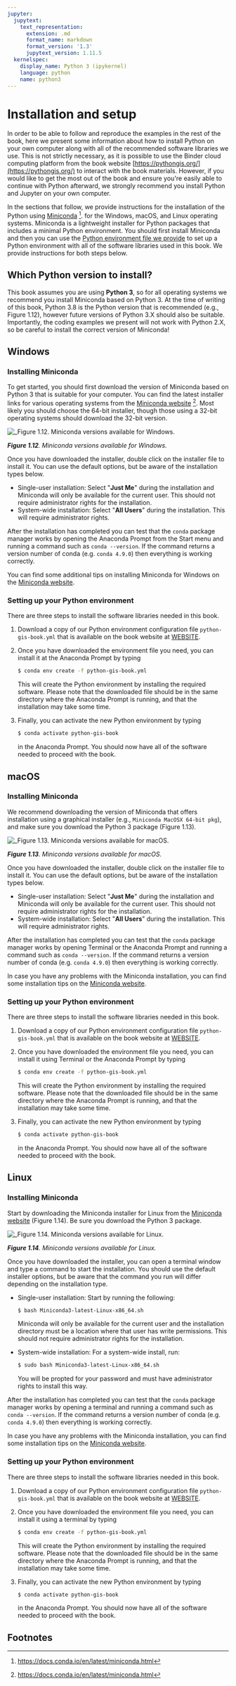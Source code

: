 ```yaml
---
jupyter:
  jupytext:
    text_representation:
      extension: .md
      format_name: markdown
      format_version: '1.3'
      jupytext_version: 1.11.5
  kernelspec:
    display_name: Python 3 (ipykernel)
    language: python
    name: python3
---
```


# Installation and setup

In order to be able to follow and reproduce the examples in the rest of the book, here we present some information about how to install Python on your own computer along with all of the recommended software libraries we use. This is not strictly necessary, as it is possible to use the Binder cloud computing platform from the book website [https://pythongis.org/](https://pythongis.org/) to interact with the book materials. However, if you would like to get the most out of the book and ensure you're easily able to continue with Python afterward, we strongly recommend you install Python and Jupyter on your own computer.

In the sections that follow, we provide instructions for the installation of the Python using [Miniconda](https://docs.conda.io/en/latest/miniconda.html) [^miniconda]. for the Windows, macOS, and Linux operating systems. Miniconda is a lightweight installer for Python packages that includes a minimal Python environment. You should first install Miniconda and then you can use the [Python environment file we provide]() to set up a Python environment with all of the software libraries used in this book. We provide instructions for both steps below.


## Which Python version to install?

This book assumes you are using **Python 3**, so for all operating systems we recommend you install Miniconda based on Python 3. At the time of writing of this book, Python 3.8 is the Python version that is recommended (e.g., Figure 1.12), however future versions of Python 3.X should also be suitable. Importantly, the coding examples we present will not work with Python 2.X, so be careful to install the correct version of Miniconda!


## Windows


### Installing Miniconda

To get started, you should first download the version of Miniconda based on Python 3 that is suitable for your computer. You can find the latest installer links for various operating systems from the [Miniconda website](https://docs.conda.io/en/latest/miniconda.html#latest-miniconda-installer-links) [^miniconda]. Most likely you should choose the 64-bit installer, though those using a 32-bit operating systems should download the 32-bit version.

![_**Figure 1.12**. Miniconda versions available for Windows.](../img/miniconda-windows.png)

_**Figure 1.12**. Miniconda versions available for Windows._

Once you have downloaded the installer, double click on the installer file to install it. You can use the default options, but be aware of the installation types below.

- Single-user installation: Select "**Just Me**" during the installation and Miniconda will only be available for the current user. This should not require administrator rights for the installation.
- System-wide installation: Select "**All Users**" during the installation. This will require administrator rights.

After the installation has completed you can test that the `conda` package manager works by opening the Anaconda Prompt from the Start menu and running a command such as `conda --version`. If the command returns a version number of conda (e.g. `conda 4.9.0`) then everything is working correctly.

You can find some additional tips on installing Miniconda for Windows on the [Miniconda website](https://docs.conda.io/projects/conda/en/latest/user-guide/install/windows.html).


### Setting up your Python environment

There are three steps to install the software libraries needed in this book.

1. Download a copy of our Python environment configuration file `python-gis-book.yml` that is available on the book website at [WEBSITE]().

2. Once you have downloaded the environment file you need, you can install it at the Anaconda Prompt by typing

    ```bash
    $ conda env create -f python-gis-book.yml
    ```

    This will create the Python environment by installing the required software. Please note that the downloaded file should be in the same directory where the Anaconda Prompt is running, and that the installation may take some time.
   
3. Finally, you can activate the new Python environment by typing

    ```bash
    $ conda activate python-gis-book
    ```

    in the Anaconda Prompt. You should now have all of the software needed to proceed with the book.


## macOS


### Installing Miniconda

We recommend downloading the version of Miniconda that offers installation using a graphical installer (e.g., `Miniconda MacOSX 64-bit pkg`), and make sure you download the Python 3 package (Figure 1.13).

![_**Figure 1.13**. Miniconda versions available for macOS.](../img/miniconda-macos.png)

_**Figure 1.13**. Miniconda versions available for macOS._

Once you have downloaded the installer, double click on the installer file to install it. You can use the default options, but be aware of the installation types below.

- Single-user installation: Select "**Just Me**" during the installation and Miniconda will only be available for the current user. This should not require administrator rights for the installation.
- System-wide installation: Select "**All Users**" during the installation. This will require administrator rights.

After the installation has completed you can test that the `conda` package manager works by opening Terminal or the Anaconda Prompt and running a command such as `conda --version`. If the command returns a version number of conda (e.g. `conda 4.9.0`) then everything is working correctly.

In case you have any problems with the Miniconda installation, you can find some installation tips on the [Miniconda website](https://docs.conda.io/projects/conda/en/latest/user-guide/install/macos.html).


### Setting up your Python environment

There are three steps to install the software libraries needed in this book.

1. Download a copy of our Python environment configuration file `python-gis-book.yml` that is available on the book website at [WEBSITE]().

2. Once you have downloaded the environment file you need, you can install it using Terminal or the Anaconda Prompt by typing

    ```bash
    $ conda env create -f python-gis-book.yml
    ```

    This will create the Python environment by installing the required software. Please note that the downloaded file should be in the same directory where the Anaconda Prompt is running, and that the installation may take some time.
   
3. Finally, you can activate the new Python environment by typing

    ```bash
    $ conda activate python-gis-book
    ```

    in the Anaconda Prompt. You should now have all of the software needed to proceed with the book.


## Linux


### Installing Miniconda

Start by downloading the Miniconda installer for Linux from the [Miniconda website](https://docs.conda.io/projects/conda/en/latest/user-guide/install/linux.html) (Figure 1.14). Be sure you download the Python 3 package.

![_**Figure 1.14**. Miniconda versions available for Linux.](../img/miniconda-linux.png)

_**Figure 1.14**. Miniconda versions available for Linux._

Once you have downloaded the installer, you can open a terminal window and type a command to start the installation. You should use the default installer options, but be aware that the command you run will differ depending on the installation type.

- Single-user installation: Start by running the following:

    ```bash
    $ bash Miniconda3-latest-Linux-x86_64.sh
    ```

   Miniconda will only be available for the current user and the installation directory must be a location where that user has write permissions. This should not require administrator rights for the installation.

- System-wide installation: For a system-wide install, run:

    ```bash
    $ sudo bash Miniconda3-latest-Linux-x86_64.sh
    ```

    You will be propted for your password and must have administrator rights to install this way.

After the installation has completed you can test that the `conda` package manager works by opening a terminal and running a command such as `conda --version`. If the command returns a version number of conda (e.g. `conda 4.9.0`) then everything is working correctly.

In case you have any problems with the Miniconda installation, you can find some installation tips on the [Miniconda website](https://docs.conda.io/projects/conda/en/latest/user-guide/install/linux.html).


### Setting up your Python environment

There are three steps to install the software libraries needed in this book.

1. Download a copy of our Python environment configuration file `python-gis-book.yml` that is available on the book website at [WEBSITE]().

2. Once you have downloaded the environment file you need, you can install it using a terminal by typing

    ```bash
    $ conda env create -f python-gis-book.yml
    ```

    This will create the Python environment by installing the required software. Please note that the downloaded file should be in the same directory where the Anaconda Prompt is running, and that the installation may take some time.
   
3. Finally, you can activate the new Python environment by typing

    ```bash
    $ conda activate python-gis-book
    ```

    in the Anaconda Prompt. You should now have all of the software needed to proceed with the book.



## Footnotes

[^miniconda]: <https://docs.conda.io/en/latest/miniconda.html> 
